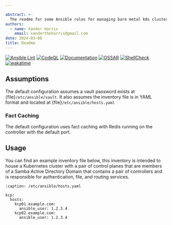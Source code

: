 ```yaml
---

abstract: >-
  The readme for some Ansible roles for managing bare metal k8s clusters.
authors:
  - name: Xander Harris
    email: xandertheharris@gmail.com
date: 2024-03-08
title: Readme
---
```


[![Ansible Lint](https://github.com/edwardtheharris/ansible-kcp/actions/workflows/ansible.yml/badge.svg)](https://github.com/edwardtheharris/ansible-kcp/actions/workflows/ansible.yml)
[![CodeQL](https://github.com/edwardtheharris/ansible-kcp/actions/workflows/codeql.yml/badge.svg)](https://github.com/edwardtheharris/ansible-kcp/actions/workflows/codeql.yml)
[![Documentation](https://github.com/edwardtheharris/ansible-kcp/actions/workflows/documentation.yml/badge.svg)](https://github.com/edwardtheharris/ansible-kcp/actions/workflows/documentation.yml)
[![OSSAR](https://github.com/edwardtheharris/ansible-kcp/actions/workflows/ossar.yml/badge.svg)](https://github.com/edwardtheharris/ansible-kcp/actions/workflows/ossar.yml)
[![ShellCheck](https://github.com/edwardtheharris/ansible-kcp/actions/workflows/shell.yml/badge.svg)](https://github.com/edwardtheharris/ansible-kcp/actions/workflows/shell.yml)
[![wakatime](https://wakatime.com/badge/github/edwardtheharris/ansible-kcp.svg)](https://wakatime.com/badge/github/edwardtheharris/ansible-kcp)

## Assumptions

The default configuration assumes a vault password exists at
{file}`/etc/ansible/vault`. It also assumes the inventory file is in YAML format
and located at {file}`/etc/ansible/hosts.yaml`

### Fact Caching

The default configuration uses fact caching with Redis running on the controller
with the default port.

## Usage

You can find an example inventory file below, this inventory is intended
to house a Kubernetes cluster with a pair of control planes that are members
of a Samba Active Directory Domain that contains a pair of controllers and
is responsible for authentication, file, and routing services.

```{code-block} yaml
:caption: /etc/ansible/hosts.yaml

kcp:
  hosts:
    kcp01.example.com:
      ansible_user: 1.2.3.4
    kcp02.example.com:
      ansible_user: 1.2.3.4
```
